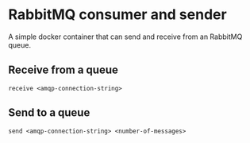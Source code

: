 # RabbitMQ consumer and sender

A simple docker container that can send and receive from an RabbitMQ queue.

## Receive from a queue

`receive <amqp-connection-string>`

## Send to a queue

`send <amqp-connection-string> <number-of-messages>`
